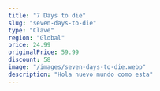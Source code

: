 ```yaml
---
title: "7 Days to die"
slug: "seven-days-to-die"
type: "Clave"
region: "Global"
price: 24.99
originalPrice: 59.99
discount: 58
image: "/images/seven-days-to-die.webp"
description: "Hola nuevo mundo como esta"
---
```


